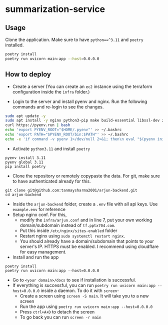 # summarization-service

## Usage
Clone the application. Make sure to have `python==^3.11` and `poetry` installed.

```bash
poetry install
poetry run uvicorn main:app --host=0.0.0.0
```

## How to deploy

- Create a server (You can create an `ec2` instance using the terraform configuration inside the `infra` folder.)

- Login to the server and install pyenv and nginx. Run the following commands and re-login to see the changes.

```bash
sudo apt update -y
sudo apt install -y nginx python3-pip make build-essential libssl-dev zlib1g-dev libbz2-dev libreadline-dev libsqlite3-dev wget curl llvm libncurses5-dev libncursesw5-dev xz-utils tk-dev libffi-dev liblzma-dev openssl
curl https://pyenv.run | bash
echo 'export PYENV_ROOT="$HOME/.pyenv"' >> ~/.bashrc
echo 'export PATH="$PYENV_ROOT/bin:$PATH"' >> ~/.bashrc
echo -e 'if command -v pyenv 1>/dev/null 2>&1; then\n eval "$(pyenv init -)"\nfi' >> ~/.bashrc
```

- Activate `python3.11` and install `poetry`

```
pyenv install 3.11
pyenv global 3.11
pip install poetry
```

- Clone the repository or remotely copypaste the data. For git, make sure to have authenticated already for this.

```
git clone git@github.com:tanmaysharma2001/arjun-backend.git
cd arjun-backend
```

- Inside the `arjun-backend` folder, create a `.env` file with all api keys. Use `example.env` for reference
- Setup nginx conf. For this, 
  - modify the `infra/arjun.conf` and in line 7, put your own working domain/subdomain instead of `tf.pptx704.com`. 
  - Put this inside `/etc/nginx/sites-enabled` folder
  - Restart nginx using `sudo systemctl restart nginx`. 
  - You should already have a domain/subdomain that points to your server's IP. HTTPS must be enabled. I recommend using cloudflare for easy management.
- Install and run the app

```
poetry install
poetry run uvicorn main:app --host=0.0.0.0
```
- Go to `<your domain>/docs` to see if installation is successful.
- If everything is successful, you can run `poetry run uvicorn main:app --host=0.0.0.0` inside a daemon. To do it with `screen`-
  - Create a screen using `screen -S main`. It will take you to a new screen
  - Run the app using `poetry run uvicorn main:app --host=0.0.0.0`
  - Press `ctrl+A+D` to detach the screen
  - To go back you can run `screen -r main`
  